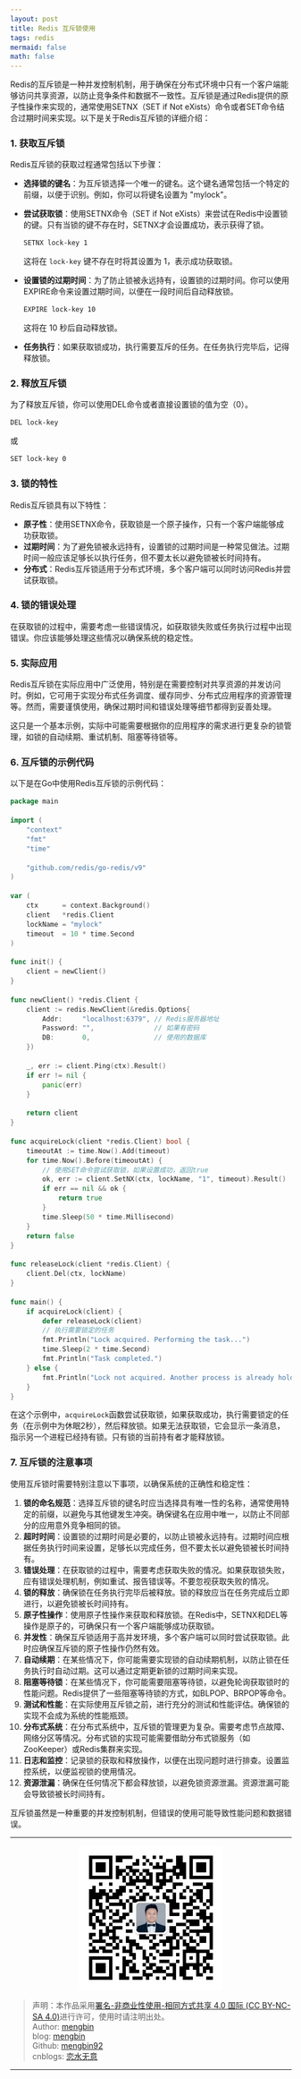 ```yaml
---
layout: post
title: Redis 互斥锁使用
tags: redis
mermaid: false
math: false
---  
```


Redis的互斥锁是一种并发控制机制，用于确保在分布式环境中只有一个客户端能够访问共享资源，以防止竞争条件和数据不一致性。互斥锁是通过Redis提供的原子性操作来实现的，通常使用SETNX（SET if Not eXists）命令或者SET命令结合过期时间来实现。以下是关于Redis互斥锁的详细介绍：

### 1. 获取互斥锁

Redis互斥锁的获取过程通常包括以下步骤：

- **选择锁的键名**：为互斥锁选择一个唯一的键名。这个键名通常包括一个特定的前缀，以便于识别。例如，你可以将键名设置为 "mylock"。
- **尝试获取锁**：使用SETNX命令（SET if Not eXists）来尝试在Redis中设置锁的键。只有当锁的键不存在时，SETNX才会设置成功，表示获得了锁。

  ```bash
  SETNX lock-key 1
  ```

  这将在 `lock-key` 键不存在时将其设置为 1，表示成功获取锁。

- **设置锁的过期时间**：为了防止锁被永远持有，设置锁的过期时间。你可以使用EXPIRE命令来设置过期时间，以便在一段时间后自动释放锁。

  ```bash
  EXPIRE lock-key 10
  ```

  这将在 10 秒后自动释放锁。

- **任务执行**：如果获取锁成功，执行需要互斥的任务。在任务执行完毕后，记得释放锁。

### 2. 释放互斥锁

为了释放互斥锁，你可以使用DEL命令或者直接设置锁的值为空（0）。

```bash
DEL lock-key
```

或

```bash
SET lock-key 0
```

### 3. 锁的特性

Redis互斥锁具有以下特性：

- **原子性**：使用SETNX命令，获取锁是一个原子操作，只有一个客户端能够成功获取锁。
- **过期时间**：为了避免锁被永远持有，设置锁的过期时间是一种常见做法。过期时间一般应该足够长以执行任务，但不要太长以避免锁被长时间持有。
- **分布式**：Redis互斥锁适用于分布式环境，多个客户端可以同时访问Redis并尝试获取锁。

### 4. 锁的错误处理

在获取锁的过程中，需要考虑一些错误情况，如获取锁失败或任务执行过程中出现错误。你应该能够处理这些情况以确保系统的稳定性。

### 5. 实际应用

Redis互斥锁在实际应用中广泛使用，特别是在需要控制对共享资源的并发访问时。例如，它可用于实现分布式任务调度、缓存同步、分布式应用程序的资源管理等。然而，需要谨慎使用，确保过期时间和错误处理等细节都得到妥善处理。

这只是一个基本示例，实际中可能需要根据你的应用程序的需求进行更复杂的锁管理，如锁的自动续期、重试机制、阻塞等待锁等。

### 6. 互斥锁的示例代码

以下是在Go中使用Redis互斥锁的示例代码：

```go
package main

import (
	"context"
	"fmt"
	"time"

	"github.com/redis/go-redis/v9"
)

var (
	ctx      = context.Background()
	client   *redis.Client
	lockName = "mylock"
	timeout  = 10 * time.Second
)

func init() {
	client = newClient()
}

func newClient() *redis.Client {
	client := redis.NewClient(&redis.Options{
		Addr:     "localhost:6379", // Redis服务器地址
		Password: "",               // 如果有密码
		DB:       0,                // 使用的数据库
	})

	_, err := client.Ping(ctx).Result()
	if err != nil {
		panic(err)
	}

	return client
}

func acquireLock(client *redis.Client) bool {
	timeoutAt := time.Now().Add(timeout)
	for time.Now().Before(timeoutAt) {
		// 使用SET命令尝试获取锁，如果设置成功，返回true
		ok, err := client.SetNX(ctx, lockName, "1", timeout).Result()
		if err == nil && ok {
			return true
		}
		time.Sleep(50 * time.Millisecond)
	}
	return false
}

func releaseLock(client *redis.Client) {
	client.Del(ctx, lockName)
}

func main() {
	if acquireLock(client) {
		defer releaseLock(client)
		// 执行需要锁定的任务
		fmt.Println("Lock acquired. Performing the task...")
		time.Sleep(2 * time.Second)
		fmt.Println("Task completed.")
	} else {
		fmt.Println("Lock not acquired. Another process is already holding it.")
	}
}

```

在这个示例中，`acquireLock`函数尝试获取锁，如果获取成功，执行需要锁定的任务（在示例中为休眠2秒），然后释放锁。如果无法获取锁，它会显示一条消息，指示另一个进程已经持有锁。只有锁的当前持有者才能释放锁。

### 7. 互斥锁的注意事项

使用互斥锁时需要特别注意以下事项，以确保系统的正确性和稳定性：

1. **锁的命名规范**：选择互斥锁的键名时应当选择具有唯一性的名称，通常使用特定的前缀，以避免与其他键发生冲突。确保键名在应用中唯一，以防止不同部分的应用意外竞争相同的锁。
2. **超时时间**：设置锁的过期时间是必要的，以防止锁被永远持有。过期时间应根据任务执行时间来设置，足够长以完成任务，但不要太长以避免锁被长时间持有。
3. **错误处理**：在获取锁的过程中，需要考虑获取失败的情况。如果获取锁失败，应有错误处理机制，例如重试、报告错误等。不要忽视获取失败的情况。
4. **锁的释放**：确保锁在任务执行完毕后被释放。锁的释放应当在任务完成后立即进行，以避免锁被长时间持有。
5. **原子性操作**：使用原子性操作来获取和释放锁。在Redis中，SETNX和DEL等操作是原子的，可确保只有一个客户端能够成功获取锁。
6. **并发性**：确保互斥锁适用于高并发环境，多个客户端可以同时尝试获取锁。此时应确保互斥锁的原子性操作仍然有效。
7. **自动续期**：在某些情况下，你可能需要实现锁的自动续期机制，以防止锁在任务执行时自动过期。这可以通过定期更新锁的过期时间来实现。
8. **阻塞等待锁**：在某些情况下，你可能需要阻塞等待锁，以避免轮询获取锁时的性能问题。Redis提供了一些阻塞等待锁的方式，如BLPOP、BRPOP等命令。
9. **测试和性能**：在实际使用互斥锁之前，进行充分的测试和性能评估。确保锁的实现不会成为系统的性能瓶颈。
10. **分布式系统**：在分布式系统中，互斥锁的管理更为复杂。需要考虑节点故障、网络分区等情况。分布式锁的实现可能需要借助分布式锁服务（如ZooKeeper）或Redis集群来实现。
11. **日志和监控**：记录锁的获取和释放操作，以便在出现问题时进行排查。设置监控系统，以便监视锁的使用情况。
12. **资源泄漏**：确保在任何情况下都会释放锁，以避免锁资源泄漏。资源泄漏可能会导致锁被长时间持有。

互斥锁虽然是一种重要的并发控制机制，但错误的使用可能导致性能问题和数据错误。

---

<div align="center">
  <img src="../img/qrcode_wechat.jpg" alt="孟斯特">
</div>

> 声明：本作品采用[署名-非商业性使用-相同方式共享 4.0 国际 (CC BY-NC-SA 4.0)](https://creativecommons.org/licenses/by-nc-sa/4.0/deed.zh)进行许可，使用时请注明出处。  
> Author: [mengbin](mengbin1992@outlook.com)  
> blog: [mengbin](https://mengbin.top)  
> Github: [mengbin92](https://mengbin92.github.io/)  
> cnblogs: [恋水无意](https://www.cnblogs.com/lianshuiwuyi/)  

---
